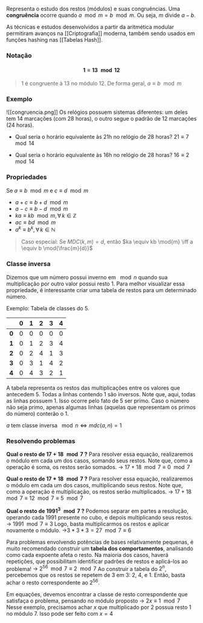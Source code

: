 Representa o estudo dos restos (módulos) e suas congruências.  Uma **congruência** ocorre quando $a \mod{m} = b \mod{m}$. Ou seja, $m$ divide $a-b$.

As técnicas e estudos desenvolvidos a partir da aritmética modular permitiram avanços na [[Criptografia]] moderna, também sendo usados em funções hashing nas [[Tabelas Hash]].

### Notação
#### $$1 \equiv 13 \mod{12}$$
> 1 é congruente à 13 no módulo 12. De forma geral, $a \equiv b \mod{m}$ 


### Exemplo
![[congruencia.png]]
Os relógios possuem sistemas diferentes: um deles tem 14 marcações (com 28 horas), o outro segue o padrão de 12 marcações (24 horas).

- Qual seria o horário equivalente às 21h no relógio de 28 horas? $21 \equiv 7 \mod{14}$

- Qual seria o horário equivalente às 16h no relógio de 28 horas? $16 \equiv 2 \mod{14}$ 


### Propriedades
Se $a \equiv b \mod{m}$ e $c \equiv d \mod{m}$

- $a + c \equiv b+d \mod{m}$
- $a-c \equiv b-d \mod{m}$
- $ka \equiv kb \mod{m}, \forall \, k \in \mathbb{Z}$  
- $ac \equiv bd \mod{m}$ 
- $a^{k} \equiv b^{k}, \forall \, k \in \mathbb{N}$ 

> Caso especial: Se $MDC(k, m) = d$, então $ka \equiv kb \mod{m} \iff a \equiv b \mod{\frac{m}{d}}$ 


### Classe inversa
Dizemos que um número possui inverno em $\mod{n}$ quando sua multiplicação por outro valor possui resto 1.
Para melhor visualizar essa propriedade, é interessante criar uma tabela de restos para um determinado número.

Exemplo: Tabela de classes do 5.

|       | 0   | 1   | 2   | 3   | 4   |
| ----- | --- | --- | --- | --- | --- |
| **0** | 0   | 0   | 0   | 0   | 0   |
| **1** | 0   | 1   | 2   | 3   | 4   |
| **2** | 0   | 2   | 4   | 1   | 3   |
| **3** | 0   | 3   | 1   | 4   | 2   |
| **4** | 0   | 4   | 3   | 2   | 1   |
A tabela representa os restos das multiplicações entre os valores que antecedem 5. 
Todas a linhas contendo 1 são inversos.
Note que, aqui, todas as linhas possuem 1. Isso ocorre pelo fato de 5 ser primo. Caso o número não seja primo, apenas algumas linhas (aquelas que representam os primos do número) conterão o 1.

$a$ tem classe inversa $\mod{n}\iff mdc(a, n) = 1$ 

### Resolvendo problemas

**Qual o resto de $17 + 18 \mod{7}$ ?**
Para resolver essa equação, realizaremos o módulo em cada um dos casos, somando seus restos. Note que, como a operação é soma, os restos serão somados.
-> $17 + 18 \mod{7} \equiv 0 \mod{7}$ 

**Qual o resto de $17*18 \mod{7}$ ?**
Para resolver essa equação, realizaremos o módulo em cada um dos casos, multiplicando seus restos. Note que, como a operação é multiplicação, os restos serão multiplicados.
-> $17+18 \mod{7} \equiv 12 \mod{7} \equiv 5 \mod{7}$

**Qual o resto de $1991^{3} \mod{7}$ ?**
Podemos separar em partes a resolução, operando cada $1991$ presente no cubo, e depois multiplicando seus restos.
-> $1991 \mod{7} \equiv 3$
Logo, basta multiplicarmos os restos e aplicar novamente o módulo.
->$3*3*3 = 27 \mod{7} \equiv 6$

Para problemas envolvendo potências de bases relativamente pequenas, é muito recomendado construir um **tabela dos comportamentos**, analisando como cada expoente afeta o resto. Na maioria dos casos, haverá repetições, que possibilitam identificar padrões de restos e aplicá-los ao problema!
-> $2^{56} \mod{7} \equiv 2 \mod{7}$
Ao construir a tabela do $2^{n}$, percebemos que os restos se repetem de 3 em 3: 2, 4, e 1.
Então, basta achar o resto correspondente ao $2^{56}$.

Em equações, devemos encontrar a classe de resto correspondente que satisfaça o problema, pensando no módulo proposto
-> $2x \equiv 1 \mod{7}$ 
Nesse exemplo, precisamos achar $x$ que multiplicado por 2 possua resto 1 no módulo 7.
Isso pode ser feito com $x=4$